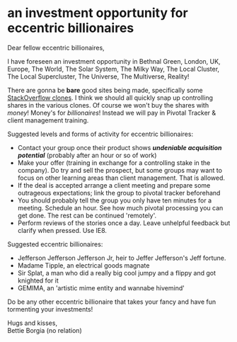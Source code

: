 # an investment opportunity for eccentric billionaires

Dear fellow eccentric billionaires,

I have foreseen an investment opportunity in Bethnal Green, London, UK, Europe, The World, The Solar System, The Milky Way, The Local Cluster, The Local Supercluster, The Universe, The Multiverse, Reality!

There are gonna be **bare** good sites being made, specifically some [StackOverflow clones](https://github.com/FAC6/book/blob/master/projects/week5.md). I think we should all quickly snap up controlling shares in the various clones. Of course we won't buy the shares with *money*! Money's for *billionaires*! Instead we will pay in Pivotal Tracker & client management training.

Suggested levels and forms of activity for eccentric billionaires:

* Contact your group once their product shows ***undeniable acquisition potential*** (probably after an hour or so of work)
* Make your offer (training in exchange for a controlling stake in the company). Do try and sell the prospect, but some groups may want to focus on other learning areas than client management. That is allowed.
* If the deal is accepted arrange a client meeting and prepare some outrageous expectations; link the group to pivotal tracker beforehand
* You should probably tell the group you only have ten minutes for a meeting. Schedule an hour. See how much pivotal processing you can get done. The rest can be continued 'remotely'.
* Perform reviews of the stories once a day. Leave unhelpful feedback but clarify when pressed. Use IE8.

Suggested eccentric billionaires:
* Jefferson Jefferson Jefferson Jr, heir to Jeffer Jefferson's Jeff fortune.
* Madame Tipple, an electrical goods magnate
* Sir Splat, a man who did a really big cool jumpy and a flippy and got knighted for it
* GEMIMA, an 'artistic mime entity and wannabe hivemind'

Do be any other eccentric billionaire that takes your fancy and have fun tormenting your investments!

Hugs and kisses,  
Bettie Borgia (no relation)
